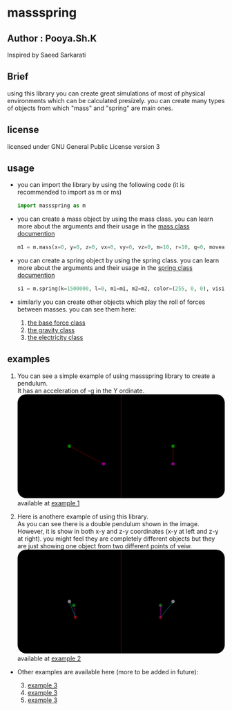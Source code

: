 # massspring

## Author : Pooya.Sh.K 
Inspired by Saeed Sarkarati

## Brief
<p>
using this library you can create great simulations of most of physical environments which can be calculated presizely. you can create many types of objects from which "mass" and "spring" are main ones.
</p>

## license
licensed under GNU General Public License version 3

## usage
<div>
<ul>
<li>
<p>
you can import the library by using the following code (it is recommended to import as m or ms)

```python
import massspring as m
```
</p>
</li>
<li>
<p>
you can create a mass object by using the mass class. you can learn more about the arguments and their usage in the <a href="./massspring.py#mass">mass class documention</a>

```python
m1 = m.mass(x=0, y=0, z=0, vx=0, vy=0, vz=0, m=10, r=10, q=0, moveable=False, solid=True, bound=True, gravitateable=False, resistable=False, electrical=False, conductive=False, color=(0, 255, 0), visible=True)
```
</p>
</li>
<li>
<p>
you can create a spring object by using the spring class. you can learn more about the arguments and their usage in the <a href="./massspring.py#spring">spring class documention</a>

```python
s1 = m.spring(k=1500000, l=0, m1=m1, m2=m2, color=(255, 0, 0), visible=True)
```
</p>
</li>
<li>
<p>
similarly you can create other objects which play the roll of forces between masses.
you can see them here:
	<ol>
		<li><a href="./massspring.py#force">the base force class</a></li>
		<li><a href="./massspring.py#gravity">the gravity class</a></li>
		<li><a href="./massspring.py#electricity">the electricity class</a></li>
	</ol>
</p>
</li>
</ul>
</div>

## examples
<div>
<ol>
<li>
	<p>
	You can see a simple example of using massspring library to create a pendulum.</br>
	It has an acceleration of -g in the Y ordinate.
	</br>
	<img src="./examples/massspring (pendulum).gif" alt="pendulum" style="border-radius:20px;width:500px;"></img>
	</br>
	available at <a href="./example 1 (pendulum).py">example 1</a>
	</p>
</li>
<li>
	<p>
	Here is anothere example of using this library.</br>
	As you can see there is a double pendulum shown in the image. However, it is show in both x-y and z-y coordinates (x-y at left and z-y at right). you might feel they are completely different objects but they are just showing one object from two different points of veiw.
	</br>
	<img src="./examples/massspring (double pendulum).gif" alt="double pendulum" style="border-radius:20px;width:500px;"></img>
	</br>
	available at <a href="./example 2 (double pendulum 3d).py">example 2</a>
	</p>
</li>
</ol>
<ul>
<li>
	<p>
	Other examples are available here (more to be added in future):
	<ol start="3">
		<li><a href="./example 3 (3d pyramid).py">example 3</a></li>
		<li><a href="./example 4 (rope).py">example 3</a></li>
		<li><a href="./example 5 (collision).py">example 3</a></li>
	</ol>
	</p>
</li>
</ul>
</div>
